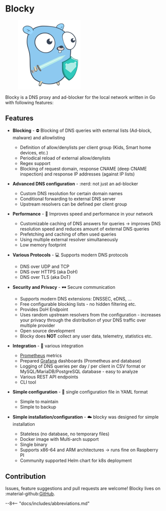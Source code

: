 # Blocky

<figure>
  <img src="https://raw.githubusercontent.com/0xERR0R/blocky/main/docs/blocky.svg" width="200" />
</figure>

Blocky is a DNS proxy and ad-blocker for the local network written in Go with following features:

## Features

- **Blocking** - :no_entry: Blocking of DNS queries with external lists (Ad-block, malware) and allowlisting

    * Definition of allow/denylists per client group (Kids, Smart home devices, etc.)
    * Periodical reload of external allow/denylists
    * Regex support
    * Blocking of request domain, response CNAME (deep CNAME inspection) and response IP addresses (against IP lists)

- **Advanced DNS configuration** - :nerd: not just an ad-blocker

    * Custom DNS resolution for certain domain names
    * Conditional forwarding to external DNS server
    * Upstream resolvers can be defined per client group

- **Performance** - :rocket: Improves speed and performance in your network

    * Customizable caching of DNS answers for queries -> improves DNS resolution speed and reduces amount of external DNS
      queries
    * Prefetching and caching of often used queries
    * Using multiple external resolver simultaneously
    * Low memory footprint

- **Various Protocols** - :computer: Supports modern DNS protocols

    * DNS over UDP and TCP
    * DNS over HTTPS (aka DoH)
    * DNS over TLS (aka DoT)

- **Security and Privacy** - :dark_sunglasses: Secure communication

    * Supports modern DNS extensions: DNSSEC, eDNS, ...
    * Free configurable blocking lists - no hidden filtering etc.
    * Provides DoH Endpoint
    * Uses random upstream resolvers from the configuration - increases your privacy through the distribution of your DNS
      traffic over multiple provider
    * Open source development
    * Blocky does **NOT** collect any user data, telemetry, statistics etc.

- **Integration** - :notebook_with_decorative_cover: various integration

    * [Prometheus](https://prometheus.io/) metrics
    * Prepared [Grafana](https://grafana.com/) dashboards (Prometheus and database)
    * Logging of DNS queries per day / per client in CSV format or MySQL/MariaDB/PostgreSQL database - easy to analyze
    * Various REST API endpoints
    * CLI tool

- **Simple configuration** - :baby: single configuration file in YAML format

    * Simple to maintain
    * Simple to backup

- **Simple installation/configuration** - :cloud: blocky was designed for simple installation

    * Stateless (no database, no temporary files)
    * Docker image with Multi-arch support
    * Single binary
    * Supports x86-64 and ARM architectures -> runs fine on Raspberry PI
    * Community supported Helm chart for k8s deployment


## Contribution

Issues, feature suggestions and pull requests are welcome! Blocky lives on :material-github:[GitHub](https://github.com/0xERR0R/blocky).

--8<-- "docs/includes/abbreviations.md"
